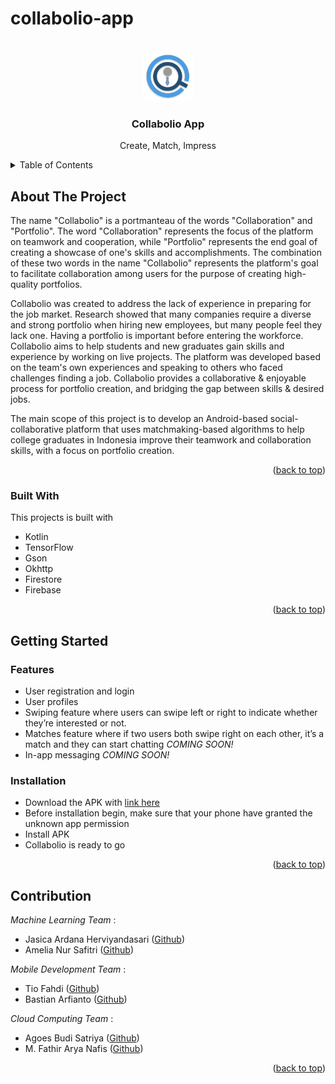# collabolio-app
<a name="readme-top"></a>

<!-- PROJECT LOGO -->
<br />
<div align="center">
  <a href="https://github.com/Collabolio/collabolio-app">
    <img src="/logo/logo.png" alt="Logo" width="80" height="80">
  </a>

  <h3 align="center">Collabolio App</h3>

  <p align="center">
    Create, Match, Impress
    <br/>
  
  </p>
</div>

<!-- TABLE OF CONTENTS -->
<details>
  <summary>Table of Contents</summary>
  <ol>
    <li>
      <a href="#about-the-project">About The Project</a>
      <ul>
        <li><a href="#built-with">Built With</a></li>
      </ul>
    </li>
    <li>
      <a href="#getting-started">Getting Started</a>
      <ul>
        <li><a href="#features">Features</a></li>
        <li><a href="#installation">Installation</a></li>
      </ul>
    </li>
    <li><a href="#contribution">Contribution</a></li>
  </ol>
</details>

<!-- ABOUT THE PROJECT -->
## About The Project



The name "Collabolio" is a portmanteau of the words "Collaboration" and "Portfolio". The word "Collaboration" represents the focus of the platform on teamwork and cooperation, while "Portfolio" represents the end goal of creating a showcase of one's skills and accomplishments. The combination of these two words in the name "Collabolio" represents the platform's goal to facilitate collaboration among users for the purpose of creating high-quality portfolios.

Collabolio was created to address the lack of experience in preparing for the job market. Research showed that many companies require a diverse and strong portfolio when hiring new employees, but many people feel they lack one. Having a portfolio is important before entering the workforce. Collabolio aims to help students and new graduates gain skills and experience by working on live projects. The platform was developed based on the team's own experiences and speaking to others who faced challenges finding a job. Collabolio provides a collaborative & enjoyable process for portfolio creation, and bridging the gap between skills & desired jobs.

The main scope of this project is to develop an Android-based social-collaborative platform that uses matchmaking-based algorithms to help college graduates in Indonesia improve their teamwork and collaboration skills, with a focus on portfolio creation.

<p align="right">(<a href="#readme-top">back to top</a>)</p>

### Built With

This projects is built with

* Kotlin
* TensorFlow
* Gson
* Okhttp
* Firestore
* Firebase

<p align="right">(<a href="#readme-top">back to top</a>)</p>

<!-- GETTING STARTED -->
## Getting Started

### Features

* User registration and login
* User profiles
* Swiping feature where users can swipe left or right to indicate whether they’re interested or not.
* Matches feature where if two users both swipe right on each other, it’s a match and they can start chatting *COMING SOON!*
* In-app messaging *COMING SOON!*


### Installation

* Download the APK with [link here](https://github.com/Collabolio/collabolio-app/releases/download/application/CollabolioApp.apk)
* Before installation begin, make sure that your phone have granted the unknown app permission
* Install APK
* Collabolio is ready to go


<p align="right">(<a href="#readme-top">back to top</a>)</p>

<!-- CONTRIBUTION -->
## Contribution

_Machine Learning Team_ :
* Jasica Ardana Herviyandasari ([Github](https://github.com/Jessicaardana))
* Amelia Nur Safitri ([Github](https://github.com/ameliaa2))

_Mobile Development Team_ :
* Tio Fahdi ([Github](https://github.com/Tiofd))
* Bastian Arfianto ([Github](https://github.com/bastianarf))

_Cloud Computing Team_ :
* Agoes Budi Satriya ([Github](https://github.com/Aszaychik))
* M. Fathir Arya Nafis ([Github](https://github.com/fathirarya))

<p align="right">(<a href="#readme-top">back to top</a>)</p>

